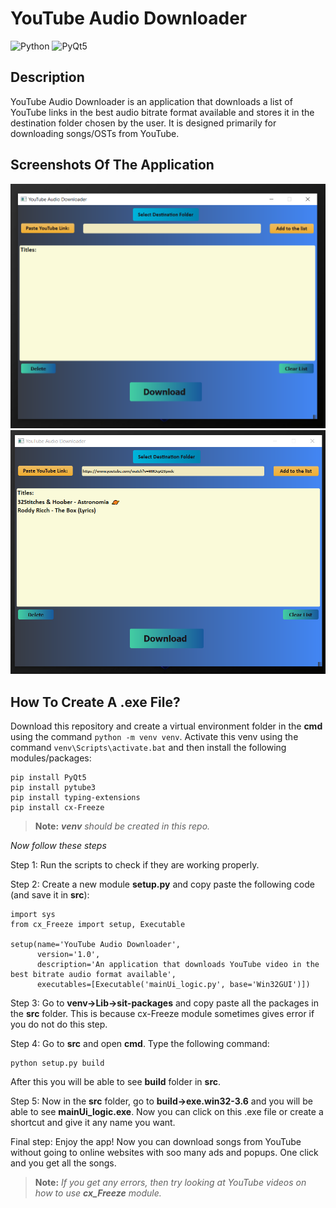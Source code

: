 ﻿# YouTube Audio Downloader
   ![Python](https://img.shields.io/badge/-Python-black?style=flat&logo=python)
   ![PyQt5](https://img.shields.io/badge/-PyQt5-black?style=flat&logo=qt)
  
## Description
  YouTube Audio Downloader is an application that downloads a list of YouTube links in the best audio bitrate format available and stores it in the destination folder chosen by the user. It is designed primarily for downloading songs/OSTs from YouTube. 

## Screenshots Of The Application
![](screenshots/1.png)
![](screenshots/2.png)

## How To Create A .exe File?
Download this repository and create a virtual environment folder in the **cmd** using the command ````python -m venv venv````. Activate this venv using the command ````venv\Scripts\activate.bat```` and then install the following modules/packages:
````
pip install PyQt5
pip install pytube3
pip install typing-extensions
pip install cx-Freeze
````
>**Note:** ***venv** should be created in this repo.*

*Now follow these steps*

Step 1: Run the scripts to check if they are working properly.

Step 2: Create a new module **setup.py** and copy paste the following code (and save it in **src**):

````
import sys
from cx_Freeze import setup, Executable

setup(name='YouTube Audio Downloader',
      version='1.0',
      description='An application that downloads YouTube video in the best bitrate audio format available',
      executables=[Executable('mainUi_logic.py', base='Win32GUI')])
````

Step 3: Go to **venv->Lib->sit-packages** and copy paste all the packages in the **src** folder. This is because cx-Freeze module sometimes gives error if you do not do this step. 

Step 4: Go to **src** and open **cmd**. Type the following command:
````
python setup.py build
````
After this you will be able to see **build** folder in **src**. 

Step 5: Now in the **src** folder, go to **build->exe.win32-3.6** and you will be able to see **mainUi_logic.exe**.
Now you can click on this .exe file or create a shortcut and give it 
any name you want.

Final step: Enjoy the app! Now you can download songs from YouTube without going to online websites with soo many ads and popups. One click and you get all the songs.

>**Note:** *If you get any errors, then try looking at YouTube videos on how to use **cx_Freeze** module.*
